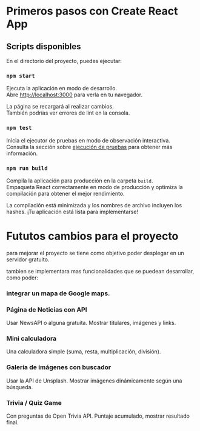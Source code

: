 # Primeros pasos con Create React App

## Scripts disponibles

En el directorio del proyecto, puedes ejecutar:

### `npm start`

Ejecuta la aplicación en modo de desarrollo.\
Abre [http://localhost:3000](http://localhost:3000) para verla en tu navegador.

La página se recargará al realizar cambios.\
También podrías ver errores de lint en la consola.

### `npm test`

Inicia el ejecutor de pruebas en modo de observación interactiva.\
Consulta la sección sobre [ejecución de pruebas](https://facebook.github.io/create-react-app/docs/running-tests) para obtener más información.

### `npm run build`

Compila la aplicación para producción en la carpeta `build`.\
Empaqueta React correctamente en modo de producción y optimiza la compilación para obtener el mejor rendimiento.

La compilación está minimizada y los nombres de archivo incluyen los hashes.
¡Tu aplicación está lista para implementarse!

# Fututos cambios para el proyecto
para mejorar el proyecto se tiene como objetivo poder desplegar en un servidor gratuito.

tambien se implementara mas funcionalidades que se puedean desarrollar, como poder:

### integrar un mapa de Google maps.

### Página de Noticias con API

Usar NewsAPI o alguna gratuita.
Mostrar titulares, imágenes y links.

### Mini calculadora

Una calculadora simple (suma, resta, multiplicación, división).

### Galería de imágenes con buscador

Usar la API de Unsplash.
Mostrar imágenes dinámicamente según una búsqueda.

### Trivia / Quiz Game

Con preguntas de Open Trivia API.
Puntaje acumulado, mostrar resultado final.